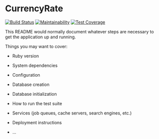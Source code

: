 # CurrencyRate
[![Build Status](https://travis-ci.org/cgnv/currency_rate.svg?branch=master)](https://travis-ci.org/cgnv/currency_rate)
[![Maintainability](https://api.codeclimate.com/v1/badges/777f62bef8eab97e0bb2/maintainability)](https://codeclimate.com/github/cgnv/currency_rate/maintainability)
[![Test Coverage](https://api.codeclimate.com/v1/badges/777f62bef8eab97e0bb2/test_coverage)](https://codeclimate.com/github/cgnv/currency_rate/test_coverage)

This README would normally document whatever steps are necessary to get the
application up and running.

Things you may want to cover:

* Ruby version

* System dependencies

* Configuration

* Database creation

* Database initialization

* How to run the test suite

* Services (job queues, cache servers, search engines, etc.)

* Deployment instructions

* ...
